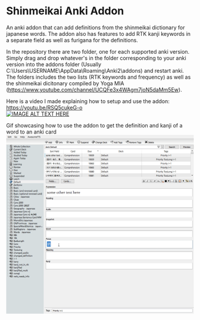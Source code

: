 # Shinmeikai Anki Addon
An anki addon that can add definitions from the shinmeikai dictionary for japanese words. The addon also has features to add RTK kanji keywords in a separate field as well as furigana for the definitions.  
  
In the repository there are two folder, one for each supported anki version. Simply drag and drop whatever's in the folder corresponding to your anki version into the addons folder (Usually C:\Users\USERNAME\AppData\Roaming\Anki2\addons) and restart anki.  The folders includes the two lists (RTK keywords and frequency) as well as the shinmeikai dicitonary compiled by Yoga MIA (https://www.youtube.com/channel/UCQFe3x4WAgm7joN5daMm5Ew).  
  
Here is a video I made explaining how to setup and use the addon:  
https://youtu.be/RSQ5cukeG-o  
[![IMAGE ALT TEXT HERE](https://img.youtube.com/vi/RSQ5cukeG-o/0.jpg)](https://youtu.be/RSQ5cukeG-o)  
  
Gif showcasing how to use the addon to get the definition and kanji of a word to an anki card  
![](showcase.gif)
